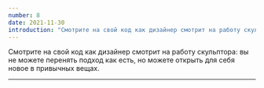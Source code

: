 ```yaml
---
number: 8
date: 2021-11-30
introduction: "Смотрите на свой код как дизайнер смотрит на работу скульптора: вы не можете перенять подход как есть, но можете открыть для себя новое в привычных вещах."
---
```


Смотрите на свой код как дизайнер смотрит на работу скульптора: вы не можете перенять подход как есть, но можете открыть для себя новое в привычных вещах.

<hr />

